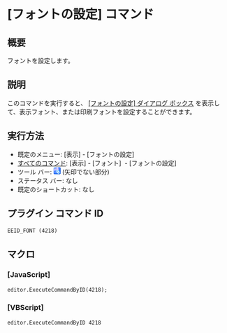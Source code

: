# \[フォントの設定\] コマンド

## 概要

フォントを設定します。

## 説明

このコマンドを実行すると、 [\[フォントの設定\] ダイアログ ボックス](../../dlg/properties/font/index) を表示して、表示フォント、または印刷フォントを設定することができます。

## 実行方法

- 既定のメニュー: \[表示\] \- \[フォントの設定\]
- [すべてのコマンド](../../glossary/allcommands): \[表示\] \- \[フォント\]  \- \[フォントの設定\]
- ツール バー: ![](../../images/fontpopup.gif) (矢印でない部分)
- ステータス バー: なし
- 既定のショートカット: なし

## プラグイン コマンド ID

```
EEID_FONT (4218)
```

## マクロ

### \[JavaScript\]

```
editor.ExecuteCommandByID(4218);
```

### \[VBScript\]

```
editor.ExecuteCommandByID 4218
```
